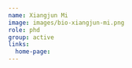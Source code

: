 ```yaml
---
name: Xiangjun Mi
image: images/bio-xiangjun-mi.png
role: phd
group: active
links:
  home-page: 
---
```

